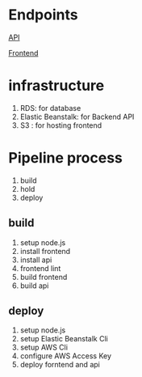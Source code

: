# Endpoints

[API](http://udagram-api-dev.eba-dxnbm6mr.us-east-1.elasticbeanstalk.com/)

[Frontend](http://udagram-frontend1212.s3-website-us-east-1.amazonaws.com)

# infrastructure

1. RDS: for database
1. Elastic Beanstalk: for Backend API
1. S3 : for hosting frontend

# Pipeline process

1. build
1. hold
1. deploy

## build

1. setup node.js
1. install frontend
1. install api
1. frontend lint
1. build frontend
1. build api

## deploy

1. setup node.js
1. setup Elastic Beanstalk Cli
1. setup AWS Cli
1. configure AWS Access Key
1. deploy forntend and api
